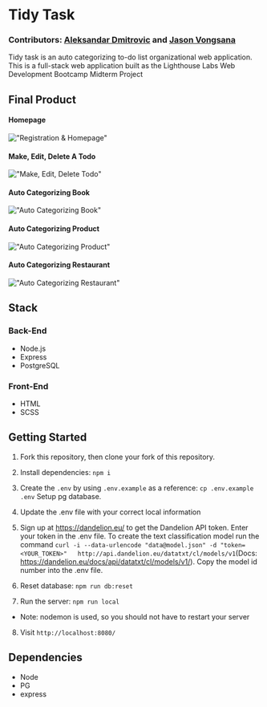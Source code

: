 # Tidy Task

### Contributors: [Aleksandar Dmitrovic](https://github.com/AleksandarDmitrovic) and [Jason Vongsana](https://github.com/jvongsana)

Tidy task is an auto categorizing to-do list organizational web application. This is a full-stack web application built as the Lighthouse Labs Web Development Bootcamp Midterm Project

## Final Product

#### Homepage

!["Registration & Homepage"](https://github.com/AleksandarDmitrovic/tidyTask/blob/master/docs/register&homepage.gif?raw=true)

#### Make, Edit, Delete A Todo

!["Make, Edit, Delete Todo"](https://github.com/AleksandarDmitrovic/tidyTask/blob/master/docs/make&delete%20_todo.gif?raw=true)

#### Auto Categorizing Book

!["Auto Categorizing Book"](https://github.com/AleksandarDmitrovic/tidyTask/blob/master/docs/book-todo.gif?raw=true)

#### Auto Categorizing Product

!["Auto Categorizing Product"](https://github.com/AleksandarDmitrovic/tidyTask/blob/master/docs/product-todo.gif?raw=true)

#### Auto Categorizing Restaurant

!["Auto Categorizing Restaurant"](https://github.com/AleksandarDmitrovic/tidyTask/blob/master/docs/restaurant-todo.gif?raw=true)

## Stack

### Back-End
- Node.js
- Express
- PostgreSQL

### Front-End
- HTML
- SCSS

## Getting Started

1. Fork this repository, then clone your fork of this repository.
2. Install dependencies: `npm i`
3. Create the `.env` by using `.env.example` as a reference: `cp .env.example .env` Setup pg database.
4. Update the .env file with your correct local information 
5. Sign up at https://dandelion.eu/ to get the Dandelion API token. Enter your token in the .env file. To create the text classification model run the command  `curl -i --data-urlencode "data@model.json" -d "token=<YOUR_TOKEN>"   http://api.dandelion.eu/datatxt/cl/models/v1`(Docs: https://dandelion.eu/docs/api/datatxt/cl/models/v1/). Copy the model id number into the .env file.

6. Reset database: `npm run db:reset`
7. Run the server: `npm run local`
  - Note: nodemon is used, so you should not have to restart your server
8. Visit `http://localhost:8080/`

## Dependencies

- Node
- PG
- express

